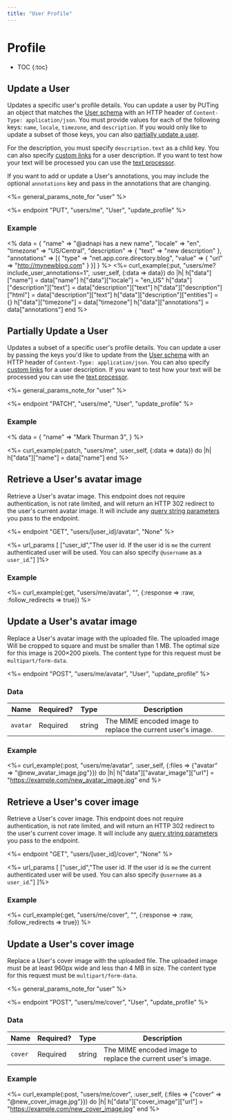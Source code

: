 ```yaml
---
title: "User Profile"
---
```


# Profile

* TOC
{:toc}

## Update a User

Updates a specific user's profile details. You can update a user by PUTing an object that matches the [User schema](/reference/resources/user/) with an HTTP header of `Content-Type: application/json`. You must provide values for each of the following keys: `name`, `locale`, `timezone`, and `description`. If you would only like to update a subset of those keys, you can also [partially update a user](#partially-update-a-user).

For the description, you must specify `description.text` as a child key. You can also specify [custom links](/reference/meta/entities/#user-specified-entities) for a user description. If you want to test how your text will be processed you can use the [text processor](/reference/resources/text-processor).

If you want to add or update a User's annotations, you may include the optional `annotations` key and pass in the annotations that are changing.

<%= general_params_note_for "user" %>

<%= endpoint "PUT", "users/me", "User", "update_profile" %>

### Example

<% data = {
    "name" => "@adnapi has a new name",
    "locale" => "en",
    "timezone" => "US/Central",
    "description" => {
        "text" => "new description"
    },
    "annotations" => [{
        "type" => "net.app.core.directory.blog",
        "value" => {
            "url" => "http://mynewblog.com"
        }
    }]
} %>
<%= curl_example(:put, "users/me?include_user_annotations=1", :user_self, {:data => data}) do |h|
    h["data"]["name"] = data["name"]
    h["data"]["locale"] = "en_US"
    h["data"]["description"]["text"] = data["description"]["text"]
    h["data"]["description"]["html"] = data["description"]["text"]
    h["data"]["description"]["entities"] = {}
    h["data"]["timezone"] = data["timezone"]
    h["data"]["annotations"] = data["annotations"]
end %>

## Partially Update a User

Updates a subset of a specific user's profile details. You can update a user by passing the keys you'd like to update from the [User schema](/reference/resources/user/) with an HTTP header of `Content-Type: application/json`. You can also specify [custom links](/reference/meta/entities/#user-specified-entities) for a user description. If you want to test how your text will be processed you can use the [text processor](/reference/resources/text-processor).

<%= general_params_note_for "user" %>

<%= endpoint "PATCH", "users/me", "User", "update_profile" %>

### Example

<% data = {
    "name" => "Mark Thurman 3",
} %>

<%= curl_example(:patch, "users/me", :user_self, {:data => data}) do |h|
    h["data"]["name"] = data["name"]
end %>

## Retrieve a User's avatar image

Retrieve a User's avatar image. This endpoint does not require authentication, is not rate limited, and will return an HTTP 302 redirect to the user's current avatar image. It will include any [query string parameters](/reference/resources/user/#images) you pass to the endpoint.

<%= endpoint "GET", "users/[user_id]/avatar", "None" %>

<%= url_params [
  ["user_id","The user id. If the user id is <code>me</code> the current authenticated user will be used. You can also specify <code>@username</code> as a <code>user_id</code>."]
]%>

### Example

<%= curl_example(:get, "users/me/avatar", "<the binary contents of your avatar image>", {:response => :raw, :follow_redirects => true}) %>

## Update a User's avatar image

Replace a User's avatar image with the uploaded file. The uploaded image Will be cropped to square and must be smaller than 1 MB. The optimal size for this image is 200×200 pixels. The content type for this request must be `multipart/form-data`.


<%= endpoint "POST", "users/me/avatar", "User", "update_profile" %>

### Data

<table class='table table-striped'>
    <thead>
        <tr>
            <th>Name</th>
            <th>Required?</th>
            <th>Type</th>
            <th>Description</th>
        </tr>
    </thead>
    <tbody>
        <tr>
            <td><code>avatar</code></td>
            <td>Required</td>
            <td>string</td>
            <td>The MIME encoded image to replace the current user's image.</td>
        </tr>
    </tbody>
</table>

### Example

<%= curl_example(:post, "users/me/avatar", :user_self, {:files => {"avatar" => "@new_avatar_image.jpg"}}) do |h|
    h["data"]["avatar_image"]["url"] = "https://example.com/new_avatar_image.jpg"
end %>

## Retrieve a User's cover image

Retrieve a User's cover image. This endpoint does not require authentication, is not rate limited, and will return an HTTP 302 redirect to the user's current cover image. It will include any [query string parameters](/reference/resources/user/#images) you pass to the endpoint.

<%= endpoint "GET", "users/[user_id]/cover", "None" %>

<%= url_params [
  ["user_id","The user id. If the user id is <code>me</code> the current authenticated user will be used. You can also specify <code>@username</code> as a <code>user_id</code>."]
]%>

### Example

<%= curl_example(:get, "users/me/cover", "<the binary contents of your cover image>", {:response => :raw, :follow_redirects => true}) %>

## Update a User's cover image

Replace a User's cover image with the uploaded file. The uploaded image must be at least 960px wide and less than 4 MB in size. The content type for this request must be `multipart/form-data`.

<%= general_params_note_for "user" %>

<%= endpoint "POST", "users/me/cover", "User", "update_profile" %>

### Data

<table class='table table-striped'>
    <thead>
        <tr>
            <th>Name</th>
            <th>Required?</th>
            <th>Type</th>
            <th>Description</th>
        </tr>
    </thead>
    <tbody>
        <tr>
            <td><code>cover</code></td>
            <td>Required</td>
            <td>string</td>
            <td>The MIME encoded image to replace the current user's image.</td>
        </tr>
    </tbody>
</table>

### Example

<%= curl_example(:post, "users/me/cover", :user_self, {:files => {"cover" => "@new_cover_image.jpg"}}) do |h|
    h["data"]["cover_image"]["url"] = "https://example.com/new_cover_image.jpg"
end %>
